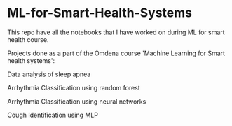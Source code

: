 # ML-for-Smart-Health-Systems
This repo have all the notebooks that I have worked on during ML for smart health course.

Projects done as a part of the Omdena course 'Machine Learning for Smart health systems':

Data analysis of sleep apnea

Arrhythmia Classification using random forest

Arrhythmia Classification using neural networks

Cough Identification using MLP

